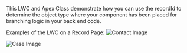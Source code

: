 This LWC and Apex Class demonstrate how you can use the recordId to determine the object type where your component has been placed for branching logic in your back end code.

Examples of the LWC on a Record Page:
![Contact Image](https://github.com/user-attachments/assets/02783c70-f196-41a5-9d0a-86e3645a8745)

![Case Image](https://github.com/user-attachments/assets/ac80810b-ac16-4d8d-b8dd-9602b1b59590)
